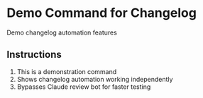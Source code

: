 # Demo Command for Changelog

Demo changelog automation features

## Instructions

1. This is a demonstration command
2. Shows changelog automation working independently
3. Bypasses Claude review bot for faster testing
